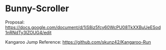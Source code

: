 # Bunny-Scroller

Proposal: https://docs.google.com/document/d/1iS8iz5fcy60WcPU08TkXXBuUeESod1nRNdTy3lZOUG4/edit

Kangaroo Jump Reference: https://github.com/skunz42/Kangaroo-Run
